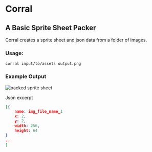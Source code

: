 # Corral
## A Basic Sprite Sheet Packer

Corral creates a sprite sheet and json data from a folder of images.

### Usage:
`corral input/to/assets output.png`

### Example Output
![packed sprite sheet](https://github.com/danielclarke/corral/blob/main/assets/demo.png?raw=true)

Json excerpt

```json
[{
    name: img_file_name_1
    x: 2,
    y: 2,
    width: 256,
    height: 64
}
...
]
```